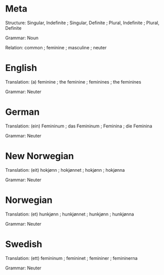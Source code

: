 Meta
====

Structure: Singular, Indefinite ; Singular, Definite ; Plural, Indefinite ; Plural, Definite

Grammar:   Noun

Relation:  common ; feminine ; masculine ; neuter



English
=======

Translation: (a) feminine ; the feminine ; feminines ; the feminines

Grammar:     Neuter



German
======

Translation: (ein) Femininum ; das Femininum ; Feminina ; die Feminina

Grammar:     Neuter



New Norwegian
=============

Translation: (eit) hokjønn ; hokjønnet ; hokjønn ; hokjønna

Grammar:     Neuter



Norwegian
=========

Translation: (et) hunkjønn ; hunkjønnet ; hunkjønn ; hunkjønna

Grammar:     Neuter



Swedish
=======

Translation: (ett) femininum ; femininet ; femininer ; femininerna

Grammar:     Neuter

